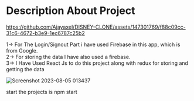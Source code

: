 # Description About Project 







https://github.com/Ajayaxel/DISNEY-CLONE/assets/147301769/f88c09cc-31c6-4672-b3e9-1ec6787c25b2




1-> For The Login/Signout Part i have used Firebase in this app, which is from Google.
<br/>
2-> For storing the data I have also used a firebase.
<br/>
3-> I Have Used React Js to do this project along with redux for storing and getting the data
<br/>







![Screenshot 2023-08-05 013437](https://github.com/Ajayaxel/DISNEY-CLONE/assets/147301769/a72b0bfb-8187-4b21-93ab-aa8ebc2a4ac4)




start the projects is npm start


